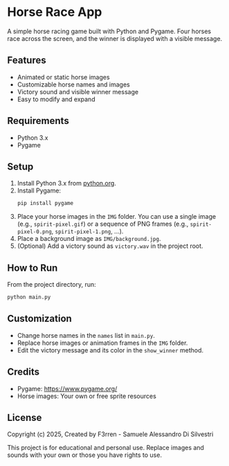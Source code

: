 # Horse Race App

A simple horse racing game built with Python and Pygame. Four horses race across the screen, and the winner is displayed with a visible message.

## Features
- Animated or static horse images
- Customizable horse names and images
- Victory sound and visible winner message
- Easy to modify and expand

## Requirements
- Python 3.x
- Pygame

## Setup
1. Install Python 3.x from [python.org](https://www.python.org/).
2. Install Pygame:
   ```sh
   pip install pygame
   ```
3. Place your horse images in the `IMG` folder. You can use a single image (e.g., `spirit-pixel.gif`) or a sequence of PNG frames (e.g., `spirit-pixel-0.png`, `spirit-pixel-1.png`, ...).
4. Place a background image as `IMG/background.jpg`.
5. (Optional) Add a victory sound as `victory.wav` in the project root.

## How to Run
From the project directory, run:
```sh
python main.py
```

## Customization
- Change horse names in the `names` list in `main.py`.
- Replace horse images or animation frames in the `IMG` folder.
- Edit the victory message and its color in the `show_winner` method.

## Credits
- Pygame: https://www.pygame.org/
- Horse images: Your own or free sprite resources

## License
Copyright (c) 2025, Created by F3rren - Samuele Alessandro Di Silvestri

This project is for educational and personal use. Replace images and sounds with your own or those you have rights to use.
